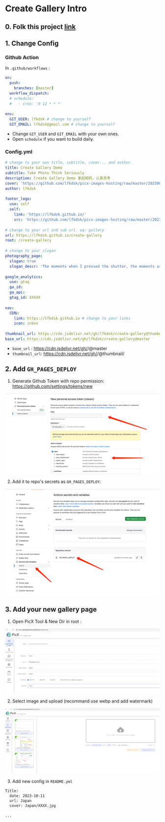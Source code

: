 # Create Gallery Intro

## 0. Folk this project [link](https://github.com/lfkdsk/create-gallery/fork)

## 1. Change Config

### Github Action

In `.github/workflows` :

``` yml
on:
  push:
    branches: [master]
  workflow_dispatch:
  # schedule:
  #   - cron: '0 12 * * *'

env:
  GIT_USER: lfkdsk # change to yourself
  GIT_EMAIL: lfkdsk@gmail.com # change to yourself
```

- Change `GIT_USER` and `GIT_EMAIL` with your own ones.
- Open `schedule` if you want to build daily. 

### Config.yml

```yml
# change to your own title, subtitle, cover... and author. 
title: Create Gallery Demo
subtitle: Take Photo Think Seriously
description: Create Gallery Demo 拿起相机，认真思考
cover: 'https://github.com/lfkdsk/picx-images-hosting/raw/master/20230817/IMG_7586.4e91my1ve140.17iz0sa56gik.webp'
author: lfkdsk

footer_logo: 
  use: self
  self:
    link: 'https://lfkdsk.github.io/'
    src: 'https://github.com/lfkdsk/picx-images-hosting/raw/master/20230817/tripper2white.2pbuwaqvndu0.webp'

# change to your url and sub url. eq: gallery 
url: https://lfkdsk.github.io/create-gallery
root: /create-gallery

# change to your slogan
photography_page:
  slogan: true
  slogan_descr: 'The moments when I pressed the shutter, the moments are forever.'

google_analytics: 
  use: gtag
  ga_id: 
  ga_api: 
  gtag_id: XXXXX

nav:
  归档: 
    link: https://lfkdsk.github.io # change to your links
    icon: inbox

thumbnail_url: https://cdn.jsdelivr.net/gh/lfkdsk/create-gallery@thumbnail/
base_url: https://cdn.jsdelivr.net/gh/lfkdsk/create-gallery@master
```

- `base_url` : https://cdn.jsdelivr.net/gh/<github id>/<repo id>@master
- `thumbnail_url`:  https://cdn.jsdelivr.net/gh/<github id>/<repo id>@thumbnail/

## 2. Add `GH_PAGES_DEPLOY`

1. Generate Github Token with repo permission:  https://github.com/settings/tokens/new

![](https://github.com/lfkdsk/picx-images-hosting/raw/master/repo/create-gallery/image-20231011153237388.4e0h8zozb5o0.webp)

2. Add it to repo's secrets as `GH_PAGES_DEPLOY`:

![](https://github.com/lfkdsk/picx-images-hosting/raw/master/repo/create-gallery/image-20231011152954709.1mmzihxlukdc.webp)

## 3. Add your new gallery page

1. Open PicX Tool & New Dir in root : 

![](https://github.com/lfkdsk/picx-images-hosting/raw/master/repo/create-gallery/image-20231011153413010.21ujm396c3gg.webp)

2. Select image and upload (recommand use webp and add watermark)

![](https://github.com/lfkdsk/picx-images-hosting/raw/master/repo/create-gallery/image-20231011153605385.3rn8nqccgo80.webp)

3. Add new config in `README.yml` 

```
Title:
  date: 2023-10-11
  url: Japan
  cover: Japan/XXXX.jpg

...
```


